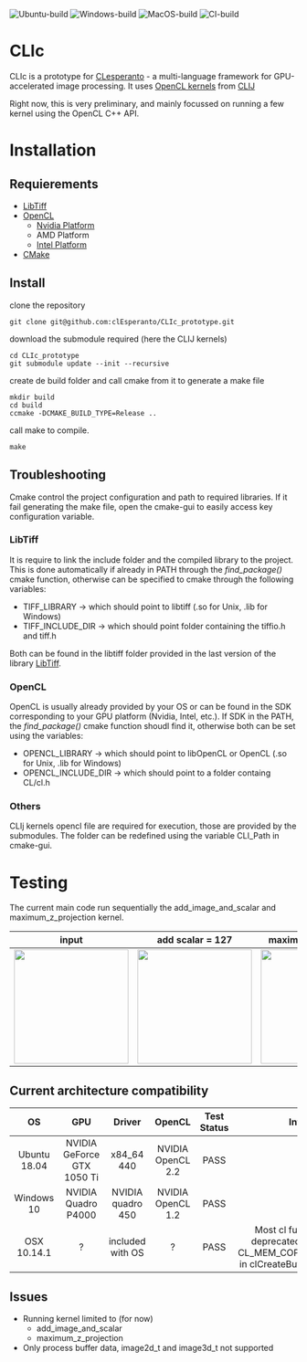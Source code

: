 ![Ubuntu-build](https://github.com/clEsperanto/CLIc_prototype/workflows/Ubuntu-build/badge.svg)
![Windows-build](https://github.com/clEsperanto/CLIc_prototype/workflows/Windows-build/badge.svg)
![MacOS-build](https://github.com/clEsperanto/CLIc_prototype/workflows/MacOS-build/badge.svg)
![CI-build](https://github.com/clEsperanto/CLIc_prototype/workflows/CI/badge.svg)

# CLIc

CLIc is a prototype for [CLesperanto](https://github.com/clEsperanto) - a multi-language framework for GPU-accelerated image processing. It uses [OpenCL kernels](https://github.com/clEsperanto/clij-opencl-kernels/tree/development/src/main/java/net/haesleinhuepf/clij/kernels) from [CLIJ](https://clij.github.io/)

Right now, this is very preliminary, and mainly focussed on running a few kernel using the OpenCL C++ API.

# Installation

## Requierements

- [LibTiff](http://www.simplesystems.org/libtiff/)
- [OpenCL](https://www.khronos.org/opencl/) 
    - [Nvidia Platform](https://developer.nvidia.com/cuda-downloads)  
    - AMD Platform  
    - [Intel Platform](https://software.intel.com/content/www/us/en/develop/tools/opencl-sdk.html)
- [CMake](https://cmake.org/)

## Install

clone the repository
```
git clone git@github.com:clEsperanto/CLIc_prototype.git
```
download the submodule required (here the CLIJ kernels)
```
cd CLIc_prototype
git submodule update --init --recursive
```
create de build folder and call cmake from it to generate a make file
```
mkdir build  
cd build  
ccmake -DCMAKE_BUILD_TYPE=Release ..  
```
call make to compile.
```
make 
```

## Troubleshooting

Cmake control the project configuration and path to required libraries. If it fail generating the make file, open the cmake-gui to easily access key configuration variable.

### LibTiff
It is require to link the include folder and the compiled library to the project. This is done automatically if already in PATH through the *find_package()* cmake function, otherwise can be specified to cmake through the following variables:
- TIFF_LIBRARY → which should point to libtiff (.so for Unix, .lib for Windows)
- TIFF_INCLUDE_DIR → which should point folder containing the tiffio<span>.h and tiff<span>.h  

Both can be found in the libtiff folder provided in the last version of the library [LibTiff](http://www.simplesystems.org/libtiff/).

### OpenCL
OpenCL is usually already provided by your OS or can be found in the SDK corresponding to your GPU platform (Nvidia, Intel, etc.). If SDK in the PATH, the *find_package()* cmake function shoudl find it, otherwise both can be set using the variables:
- OPENCL_LIBRARY → which should point to libOpenCL or OpenCL (.so for Unix, .lib for Windows)
- OPENCL_INCLUDE_DIR → which should point to a folder containg CL/cl<span>.h

### Others
CLIj kernels opencl file are required for execution, those are provided by the submodules. The folder can be redefined using the variable CLI_Path in cmake-gui.

# Testing

The current main code run sequentially the add_image_and_scalar and maximum_z_projection kernel.

| input  | add scalar = 127 | maximum z projection |
| :--------:  | :--------: | :--------: |
| <img src="./ressources/input.gif" width="200" height="200" /> | <img src="./ressources/output_add_image_and_scalar.gif" width="200" height="200" /> | <img src="./ressources/output_maximum_z_projection.png" width="200" height="200" /> |

## Current architecture compatibility

| OS  | GPU | Driver | OpenCL | Test Status | Info |
| :--------:  | :--------: | :--------: | :--------: | :--------: | :--------: |
| Ubuntu 18.04  | NVIDIA GeForce GTX 1050 Ti | x84_64 440 | NVIDIA OpenCL 2.2 | PASS |  |
| Windows 10  | NVIDIA Quadro P4000 | NVIDIA quadro 450 | NVIDIA OpenCL 1.2 | PASS | |
| OSX 10.14.1  | ? | included with OS | ? | PASS | Most cl function are deprecated. Required CL_MEM_COPY_HOST_PTR in clCreateBuffer in Push(). |

## Issues

- Running kernel limited to (for now)
    - add_image_and_scalar
    - maximum_z_projection  
- Only process buffer data, image2d_t and image3d_t not supported


